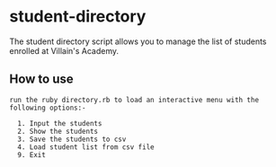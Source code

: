 # student-directory #

The student directory script allows you to manage the list of students enrolled at Villain's Academy.

## How to use ##

```shell
run the ruby directory.rb to load an interactive menu with the following options:-

  1. Input the students
  2. Show the students
  3. Save the students to csv
  4. Load student list from csv file
  9. Exit
  
```
